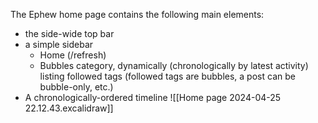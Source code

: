The Ephew home page contains the following main elements:
- the side-wide top bar
- a simple sidebar
	- Home (/refresh)
	- Bubbles category, dynamically (chronologically by latest activity) listing followed tags (followed tags are bubbles, a post can be bubble-only, etc.)
- A chronologically-ordered timeline
![[Home page 2024-04-25 22.12.43.excalidraw]]
